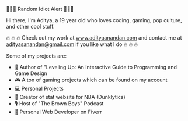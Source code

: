 🚨🚨🚨 Random Idiot Alert 🚨🚨🚨

Hi there, I'm Aditya, a 19 year old who loves coding, gaming, pop culture, and other cool stuff.

:fire: :fire: :fire: Check out my work at www.adityaanandan.com and contact me at adityasanandan@gmail.com if you like what I do :fire: :fire: :fire:

Some of my projects are:

* :book: Author of "Leveling Up: An Interactive Guide to Programming and Game Design
* :video_game: A ton of gaming projects which can be found on my account
* 💻 Personal Projects
* :basketball: Creator of stat  website for NBA (Dunklytics)
* :studio_microphone: Host of "The Brown Boys" Podcast
* :signal_strength: Personal Web Developer on Fiverr

